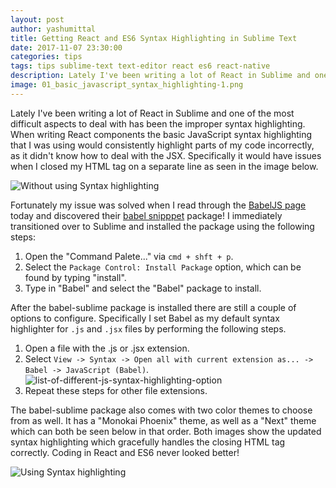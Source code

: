 ```yaml
---
layout: post
author: yashumittal
title: Getting React and ES6 Syntax Highlighting in Sublime Text
date: 2017-11-07 23:30:00
categories: tips
tags: tips sublime-text text-editor react es6 react-native
description: Lately I've been writing a lot of React in Sublime and one of the most difficult aspects to deal with has been the improper syntax highlighting.
image: 01_basic_javascript_syntax_highlighting-1.png
---
```


Lately I've been writing a lot of React in Sublime and one of the most difficult aspects to deal with has been the improper syntax highlighting. When writing React components the basic JavaScript syntax highlighting that I was using would consistently highlight parts of my code incorrectly, as it didn't know how to deal with the JSX. Specifically it would have issues when I closed my HTML tag on a separate line as seen in the image below.

![Without using Syntax highlighting](//blog.codecarrot.net/images/01_basic_javascript_without_syntax_highlighting.png)

Fortunately my issue was solved when I read through the [BabelJS page](//www.babeljs.com/) today and discovered their [babel snipppet](//packagecontrol.io/packages/Babel%20Snippets) package! I immediately transitioned over to Sublime and installed the package using the following steps:

1. Open the "Command Palete..." via `cmd + shft + p`.
2. Select the `Package Control: Install Package` option, which can be found by typing "install".
3. Type in "Babel" and select the "Babel" package to install.

After the babel-sublime package is installed there are still a couple of options to configure. Specifically I set Babel as my default syntax highlighter for `.js` and `.jsx` files by performing the following steps.

1. Open a file with the .js or .jsx extension.
2. Select  `View -> Syntax -> Open all with current extension as... -> Babel -> JavaScript (Babel)`.
![list-of-different-js-syntax-highlighting-option](//blog.codecarrot.net/images/list-of-different-js-syntax-highlighting-option.png)
3. Repeat these steps for other file extensions.

The babel-sublime package also comes with two color themes to choose from as well. It has a "Monokai Phoenix" theme, as well as a "Next" theme which can both be seen below in that order. Both images show the updated syntax highlighting which gracefully handles the closing HTML tag correctly. Coding in React and ES6 never looked better!

![Using Syntax highlighting](//blog.codecarrot.net/images/01_basic_javascript_syntax_highlighting-1.png)

